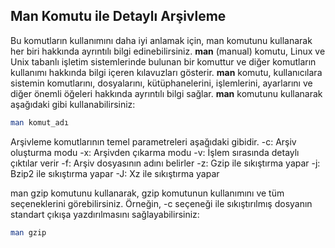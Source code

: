 ## Man Komutu ile Detaylı Arşivleme
Bu komutların kullanımını daha iyi anlamak için, man komutunu kullanarak her biri hakkında ayrıntılı bilgi edinebilirsiniz.
**man** (manual) komutu, Linux ve Unix tabanlı işletim sistemlerinde bulunan bir komuttur ve diğer komutların kullanımı hakkında bilgi içeren kılavuzları gösterir. **man** komutu, kullanıcılara sistemin komutlarını, dosyalarını, kütüphanelerini, işlemlerini, ayarlarını ve diğer önemli öğeleri hakkında ayrıntılı bilgi sağlar.
**man** komutunu kullanarak aşağıdaki gibi kullanabilirsiniz:
```sh 
man komut_adı
```
Arşivleme komutlarının temel parametreleri aşağıdaki gibidir.
-c: Arşiv oluşturma modu
-x: Arşivden çıkarma modu
-v: İşlem sırasında detaylı çıktılar verir
-f: Arşiv dosyasının adını belirler
-z: Gzip ile sıkıştırma yapar
-j: Bzip2 ile sıkıştırma yapar
-J: Xz ile sıkıştırma yapar

man gzip komutunu kullanarak, gzip komutunun kullanımını ve tüm seçeneklerini görebilirsiniz. Örneğin, -c seçeneği ile sıkıştırılmış dosyanın standart çıkışa yazdırılmasını sağlayabilirsiniz:
```sh 
man gzip
```